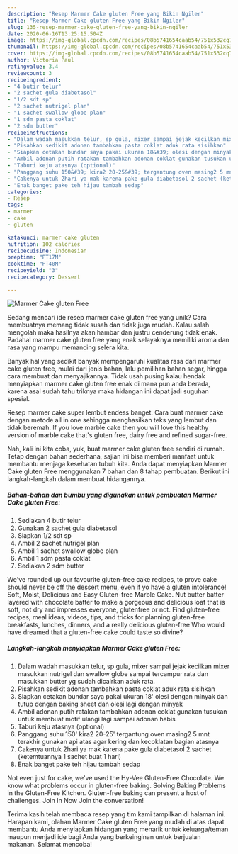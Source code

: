```yaml
---
description: "Resep Marmer Cake gluten Free yang Bikin Ngiler"
title: "Resep Marmer Cake gluten Free yang Bikin Ngiler"
slug: 135-resep-marmer-cake-gluten-free-yang-bikin-ngiler
date: 2020-06-16T13:25:15.504Z
image: https://img-global.cpcdn.com/recipes/08b5741654caab54/751x532cq70/marmer-cake-gluten-free-foto-resep-utama.jpg
thumbnail: https://img-global.cpcdn.com/recipes/08b5741654caab54/751x532cq70/marmer-cake-gluten-free-foto-resep-utama.jpg
cover: https://img-global.cpcdn.com/recipes/08b5741654caab54/751x532cq70/marmer-cake-gluten-free-foto-resep-utama.jpg
author: Victoria Paul
ratingvalue: 3.4
reviewcount: 3
recipeingredient:
- "4 butir telur"
- "2 sachet gula diabetasol"
- "1/2 sdt sp"
- "2 sachet nutrigel plan"
- "1 sachet swallow globe plan"
- "1 sdm pasta coklat"
- "2 sdm butter"
recipeinstructions:
- "Dalam wadah masukkan telur, sp gula, mixer sampai jejak kecilkan mixer masukkan nutrigel dan swallow globe sampai tercampur rata dan masukkan butter yg sudah dicairkan aduk rata."
- "Pisahkan sedikit adonan tambahkan pasta coklat aduk rata sisihkan"
- "Siapkan cetakan bundar saya pakai ukuran 18&#39; olesi dengan minyak dan tutup dengan baking sheet dan olesi lagi dengan minyak"
- "Ambil adonan putih ratakan tambahkan adonan coklat gunakan tusukan untuk membuat motif ulangi lagi sampai adonan habis"
- "Taburi keju atasnya (optional)"
- "Panggang suhu 150&#39; kira2 20-25&#39; tergantung oven masing2 5 mnt terakhir gunakan api atas agar kering dan kecoklatan bagian atasnya"
- "Cakenya untuk 2hari ya mak karena pake gula diabetasol 2 sachet (ketemtuannya 1 sachet buat 1 hari)"
- "Enak banget pake teh hijau tambah sedap"
categories:
- Resep
tags:
- marmer
- cake
- gluten

katakunci: marmer cake gluten 
nutrition: 102 calories
recipecuisine: Indonesian
preptime: "PT17M"
cooktime: "PT40M"
recipeyield: "3"
recipecategory: Dessert

---
```



![Marmer Cake gluten Free](https://img-global.cpcdn.com/recipes/08b5741654caab54/751x532cq70/marmer-cake-gluten-free-foto-resep-utama.jpg)

Sedang mencari ide resep marmer cake gluten free yang unik? Cara membuatnya memang tidak susah dan tidak juga mudah. Kalau salah mengolah maka hasilnya akan hambar dan justru cenderung tidak enak. Padahal marmer cake gluten free yang enak selayaknya memiliki aroma dan rasa yang mampu memancing selera kita.

Banyak hal yang sedikit banyak mempengaruhi kualitas rasa dari marmer cake gluten free, mulai dari jenis bahan, lalu pemilihan bahan segar, hingga cara membuat dan menyajikannya. Tidak usah pusing kalau hendak menyiapkan marmer cake gluten free enak di mana pun anda berada, karena asal sudah tahu triknya maka hidangan ini dapat jadi suguhan spesial.

Resep marmer cake super lembut endess banget. Cara buat marmer cake dengan metode all in one sehingga menghasilkan teks yang lembut dan tidak beremah. If you love marble cake then you will love this healthy version of marble cake that&#39;s gluten free, dairy free and refined sugar-free.


Nah, kali ini kita coba, yuk, buat marmer cake gluten free sendiri di rumah. Tetap dengan bahan sederhana, sajian ini bisa memberi manfaat untuk membantu menjaga kesehatan tubuh kita. Anda dapat menyiapkan Marmer Cake gluten Free menggunakan 7 bahan dan 8 tahap pembuatan. Berikut ini langkah-langkah dalam membuat hidangannya.

<!--inarticleads1-->

##### Bahan-bahan dan bumbu yang digunakan untuk pembuatan Marmer Cake gluten Free:

1. Sediakan 4 butir telur
1. Gunakan 2 sachet gula diabetasol
1. Siapkan 1/2 sdt sp
1. Ambil 2 sachet nutrigel plan
1. Ambil 1 sachet swallow globe plan
1. Ambil 1 sdm pasta coklat
1. Sediakan 2 sdm butter


We&#39;ve rounded up our favourite gluten-free cake recipes, to prove cake should never be off the dessert menu, even if yo have a gluten intolerance! Soft, Moist, Delicious and Easy Gluten-free Marble Cake. Nut butter batter layered with chocolate batter to make a gorgeous and delicious loaf that is soft, not dry and impresses everyone, glutenfree or not. Find gluten-free recipes, meal ideas, videos, tips, and tricks for planning gluten-free breakfasts, lunches, dinners, and a really delicious gluten-free Who would have dreamed that a gluten-free cake could taste so divine? 

<!--inarticleads2-->

##### Langkah-langkah menyiapkan Marmer Cake gluten Free:

1. Dalam wadah masukkan telur, sp gula, mixer sampai jejak kecilkan mixer masukkan nutrigel dan swallow globe sampai tercampur rata dan masukkan butter yg sudah dicairkan aduk rata.
1. Pisahkan sedikit adonan tambahkan pasta coklat aduk rata sisihkan
1. Siapkan cetakan bundar saya pakai ukuran 18&#39; olesi dengan minyak dan tutup dengan baking sheet dan olesi lagi dengan minyak
1. Ambil adonan putih ratakan tambahkan adonan coklat gunakan tusukan untuk membuat motif ulangi lagi sampai adonan habis
1. Taburi keju atasnya (optional)
1. Panggang suhu 150&#39; kira2 20-25&#39; tergantung oven masing2 5 mnt terakhir gunakan api atas agar kering dan kecoklatan bagian atasnya
1. Cakenya untuk 2hari ya mak karena pake gula diabetasol 2 sachet (ketemtuannya 1 sachet buat 1 hari)
1. Enak banget pake teh hijau tambah sedap


Not even just for cake, we&#39;ve used the Hy-Vee Gluten-Free Chocolate. We know what problems occur in gluten-free baking. Solving Baking Problems in the Gluten-Free Kitchen. Gluten-free baking can present a host of challenges. Join In Now Join the conversation! 

Terima kasih telah membaca resep yang tim kami tampilkan di halaman ini. Harapan kami, olahan Marmer Cake gluten Free yang mudah di atas dapat membantu Anda menyiapkan hidangan yang menarik untuk keluarga/teman maupun menjadi ide bagi Anda yang berkeinginan untuk berjualan makanan. Selamat mencoba!
